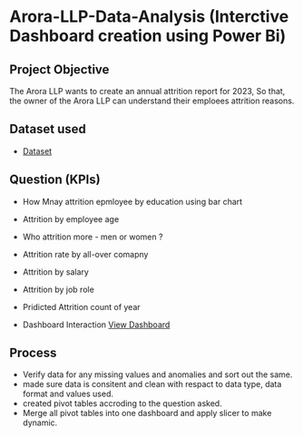 # Arora-LLP-Data-Analysis (Interctive Dashboard creation using Power Bi)
## Project Objective
The Arora LLP wants to create an annual attrition report for 2023, So that, the owner of the Arora LLP can understand their emploees attrition  reasons.

## Dataset used
- <a href="https://github.com/AjayKharchariya/Data-Analysis-Dashboard/blob/main/HR_Analytics.csv">Dataset</a>
## Question (KPIs)

- How Mnay attrition epmloyee by education using bar chart
- Attrition by employee age
- Who attrition more - men or women ?
- Attrition rate by all-over comapny
- Attrition by salary
- Attrition by job role
- Pridicted Attrition count of year

- Dashboard Interaction <a href="https://github.com/AjayKharchariya/Data-Analysis-Dashboard/blob/main/Screenshot%20(4).png">View Dashboard</a>

## Process
- Verify data for any missing values and anomalies and sort out the same.
- made sure data is consitent and clean with respact to data type, data format and values used.
- created pivot tables accroding to the question asked.
- Merge all pivot tables into one dashboard and apply slicer to make dynamic.


